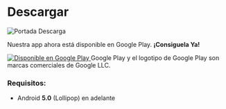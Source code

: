 # Descargar

<img class="covers cover-page" :src="$withBase('/img/portada_descarga.jpg')" alt="Portada Descarga" />

Nuestra app ahora está disponible en Google Play. **¡Consiguela Ya!**

<a href='https://play.google.com/store/apps/details?id=com.decabeg_android&pcampaignid=MKT-Other-global-all-co-prtnr-py-PartBadge-Mar2515-1'>
    <img id="badge" alt='Disponible en Google Play' src='https://play.google.com/intl/es-419/badges/images/generic/es-419_badge_web_generic.png'/>
</a>
Google Play y el logotipo de Google Play son marcas comerciales de Google LLC.

### Requisitos:

- Android **5.0** (Lollipop) en adelante
